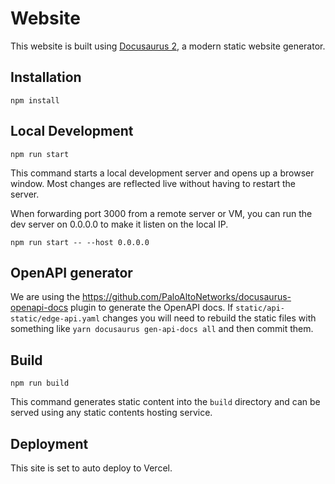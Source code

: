 # Website

This website is built using [Docusaurus 2](https://docusaurus.io/), a modern static website generator.

## Installation

```console
npm install
```

## Local Development

```console
npm run start
```

This command starts a local development server and opens up a browser window. Most changes are reflected live without
having to restart the server.

When forwarding port 3000 from a remote server or VM, you can run the dev server on 0.0.0.0 to make it listen on the
local IP.

```console
npm run start -- --host 0.0.0.0
```

## OpenAPI generator

We are using the https://github.com/PaloAltoNetworks/docusaurus-openapi-docs plugin to generate the OpenAPI docs. If
`static/api-static/edge-api.yaml` changes you will need to rebuild the static files with something like
`yarn docusaurus gen-api-docs all` and then commit them.

## Build

```console
npm run build
```

This command generates static content into the `build` directory and can be served using any static contents hosting
service.

## Deployment

This site is set to auto deploy to Vercel.
